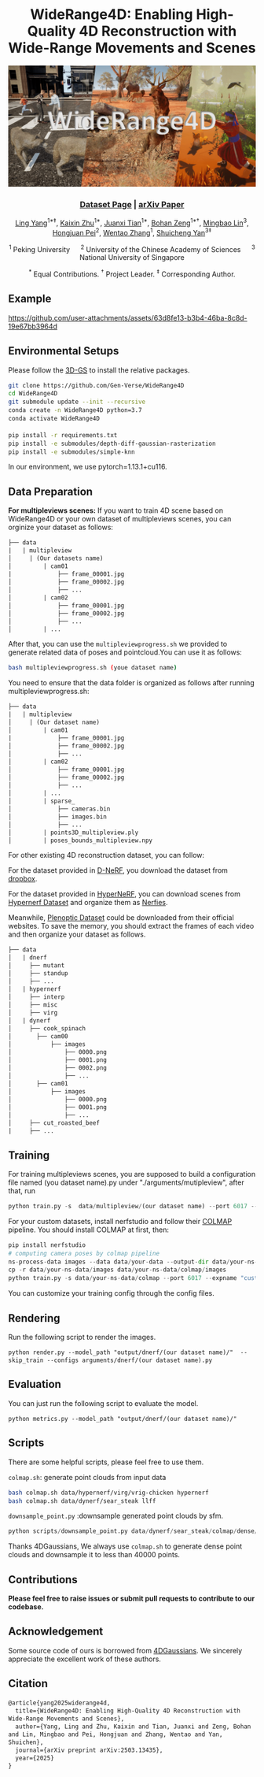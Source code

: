 
<div align="center">
  
# WideRange4D: Enabling High-Quality 4D Reconstruction with Wide-Range Movements and Scenes
![WideRange4D](./figure/teaser.png)

### [Dataset Page](https://huggingface.co/datasets/Gen-Verse/WideRange4D) | [arXiv Paper](https://arxiv.org/abs/2503.13435)

[Ling Yang](https://yangling0818.github.io)<sup>1*‡</sup>, [Kaixin Zhu](https://chriszkxxx.github.io)<sup>1*</sup>, [Juanxi Tian](https://tianshijing.github.io)<sup>1*</sup>, [Bohan Zeng](https://scholar.google.com/citations?user=MHo_d3YAAAAJ&hl=en)<sup>1*†</sup>, [Mingbao Lin](http://lmb.bjbxit.cn/)<sup>3</sup>, [Hongjuan Pei](https://openreview.net/profile?id=~Hongjuan_Pei1)<sup>2</sup>, [Wentao Zhang](https://zwt233.github.io)<sup>1</sup>, [Shuicheng Yan](http://yanshuicheng.info)<sup>3‡</sup>

<sup>1</sup> Peking University &emsp; <sup>2</sup> University of the Chinese Academy of Sciences &emsp; <sup>3</sup> National University of Singapore

<sup>*</sup> Equal Contributions. <sup>†</sup> Project Leader. <sup>‡</sup> Corresponding Author.

</div>

## Example


https://github.com/user-attachments/assets/63d8fe13-b3b4-46ba-8c8d-19e67bb3964d


## Environmental Setups

Please follow the [3D-GS](https://github.com/graphdeco-inria/gaussian-splatting) to install the relative packages.

```bash
git clone https://github.com/Gen-Verse/WideRange4D
cd WideRange4D
git submodule update --init --recursive
conda create -n WideRange4D python=3.7 
conda activate WideRange4D

pip install -r requirements.txt
pip install -e submodules/depth-diff-gaussian-rasterization
pip install -e submodules/simple-knn
```

In our environment, we use pytorch=1.13.1+cu116.

## Data Preparation

**For multipleviews scenes:**
If you want to train 4D scene based on WideRange4D or your own dataset of multipleviews scenes, you can orginize your dataset as follows:

```
├── data
|   | multipleview
│     | (Our datasets name) 
│   	  | cam01
|     		  ├── frame_00001.jpg
│     		  ├── frame_00002.jpg
│     		  ├── ...
│   	  | cam02
│     		  ├── frame_00001.jpg
│     		  ├── frame_00002.jpg
│     		  ├── ...
│   	  | ...
```
After that, you can use the  `multipleviewprogress.sh` we provided to generate related data of poses and pointcloud.You can use it as follows:
```bash
bash multipleviewprogress.sh (youe dataset name)
```
You need to ensure that the data folder is organized as follows after running multipleviewprogress.sh:
```
├── data
|   | multipleview
│     | (Our dataset name) 
│   	  | cam01
|     		  ├── frame_00001.jpg
│     		  ├── frame_00002.jpg
│     		  ├── ...
│   	  | cam02
│     		  ├── frame_00001.jpg
│     		  ├── frame_00002.jpg
│     		  ├── ...
│   	  | ...
│   	  | sparse_
│     		  ├── cameras.bin
│     		  ├── images.bin
│     		  ├── ...
│   	  | points3D_multipleview.ply
│   	  | poses_bounds_multipleview.npy
```


For other existing 4D reconstruction dataset, you can follow:

For the dataset provided in [D-NeRF](https://github.com/albertpumarola/D-NeRF), you download the dataset from [dropbox](https://www.dropbox.com/s/0bf6fl0ye2vz3vr/data.zip?dl=0).

For the dataset provided in [HyperNeRF](https://github.com/google/hypernerf), you can download scenes from [Hypernerf Dataset](https://github.com/google/hypernerf/releases/tag/v0.1) and organize them as [Nerfies](https://github.com/google/nerfies#datasets). 

Meanwhile, [Plenoptic Dataset](https://github.com/facebookresearch/Neural_3D_Video) could be downloaded from their official websites. To save the memory, you should extract the frames of each video and then organize your dataset as follows.

```
├── data
│   | dnerf 
│     ├── mutant
│     ├── standup 
│     ├── ...
│   | hypernerf
│     ├── interp
│     ├── misc
│     ├── virg
│   | dynerf
│     ├── cook_spinach
│       ├── cam00
│           ├── images
│               ├── 0000.png
│               ├── 0001.png
│               ├── 0002.png
│               ├── ...
│       ├── cam01
│           ├── images
│               ├── 0000.png
│               ├── 0001.png
│               ├── ...
│     ├── cut_roasted_beef
|     ├── ...
```


## Training

For training multipleviews scenes, you are supposed to build a configuration file named (you dataset name).py under "./arguments/mutipleview", after that, run
```python
python train.py -s  data/multipleview/(our dataset name) --port 6017 --expname "multipleview/(our dataset name)" --configs arguments/multipleview/(our dataset name).py 
```


For your custom datasets, install nerfstudio and follow their [COLMAP](https://colmap.github.io/) pipeline. You should install COLMAP at first, then:

```python
pip install nerfstudio
# computing camera poses by colmap pipeline
ns-process-data images --data data/your-data --output-dir data/your-ns-data
cp -r data/your-ns-data/images data/your-ns-data/colmap/images
python train.py -s data/your-ns-data/colmap --port 6017 --expname "custom" --configs arguments/hypernerf/default.py 
```
You can customize your training config through the config files.

## Rendering

Run the following script to render the images.

```
python render.py --model_path "output/dnerf/(our dataset name)/"  --skip_train --configs arguments/dnerf/(our dataset name).py 
```

## Evaluation

You can just run the following script to evaluate the model.

```
python metrics.py --model_path "output/dnerf/(our dataset name)/" 
```

## Scripts
There are some helpful scripts, please feel free to use them.

`colmap.sh`:
generate point clouds from input data

```bash
bash colmap.sh data/hypernerf/virg/vrig-chicken hypernerf 
bash colmap.sh data/dynerf/sear_steak llff
```

`downsample_point.py` :downsample generated point clouds by sfm.

```python
python scripts/downsample_point.py data/dynerf/sear_steak/colmap/dense/workspace/fused.ply data/dynerf/sear_steak/points3D_downsample2.ply
```

Thanks 4DGaussians, We always use `colmap.sh` to generate dense point clouds and downsample it to less than 40000 points.


## Contributions

**Please feel free to raise issues or submit pull requests to contribute to our codebase.**

## Acknowledgement

Some source code of ours is borrowed from [4DGaussians](https://github.com/hustvl/4DGaussians). We sincerely appreciate the excellent work of these authors.

## Citation
```
@article{yang2025widerange4d,
  title={WideRange4D: Enabling High-Quality 4D Reconstruction with Wide-Range Movements and Scenes},
  author={Yang, Ling and Zhu, Kaixin and Tian, Juanxi and Zeng, Bohan and Lin, Mingbao and Pei, Hongjuan and Zhang, Wentao and Yan, Shuichen},
  journal={arXiv preprint arXiv:2503.13435},
  year={2025}
}
```

